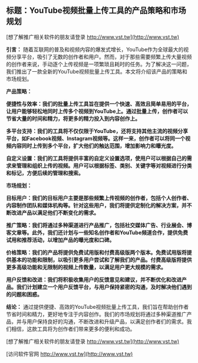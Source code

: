## **标题：YouTube视频批量上传工具的产品策略和市场规划**

[想了解推广相关软件的朋友请登录 http://www.vst.tw](http://www.vst.tw)

**引言：**
随着互联网的普及和视频内容的爆发式增长，YouTube作为全球最大的视频分享平台，吸引了无数的创作者和用户。然而，对于那些需要频繁上传大量视频的创作者来说，手动逐个上传视频是一项繁琐且耗时的任务。为了解决这一问题，我们推出了一款全新的YouTube视频批量上传工具。本文将介绍该产品的策略和市场规划。

**产品策略：**

**便捷性与效率：我们的批量上传工具旨在提供一个快速、高效且简单易用的平台，让用户能够轻松地同时上传多个视频到YouTube上。通过批量上传，创作者可以节省大量的时间和精力，将更多的精力投入到内容创作上。**

**多平台支持：我们的工具将不仅仅限于YouTube，还将支持其他主流的视频分享平台，如Facebook视频、Instagram视频等。这样一来，创作者可以将同一个视频内容同时上传到多个平台，扩大他们的触达范围，增加影响力和曝光度。**

**自定义设置：我们的工具将提供丰富的自定义设置选项，使用户可以根据自己的需求来管理和组织上传的视频。用户可以根据标签、类别、关键字等对视频进行分类和标记，方便后续的管理和搜索。**

**市场规划：**

**目标用户：我们的目标用户主要是那些频繁上传视频的创作者，包括个人创作者、内容制作团队和媒体机构等。针对这些用户，我们将提供定制化的解决方案，并不断改进产品以满足他们不断变化的需求。**

**推广策略：我们将通过多种渠道进行产品推广，包括社交媒体广告、行业展会、博客文章等。此外，我们还计划与一些知名创作者和YouTube频道合作，提供免费试用和推荐活动，以增加产品的曝光度和口碑。**

**价格策略：我们的产品将提供免费试用版和付费高级版两个版本。免费试用版将提供基本的功能和限制，以吸引更多用户尝试和了解我们的产品。付费高级版将提供更多高级功能和无限制的视频上传数量，以满足用户更大规模的需求。**

**用户反馈和改进：我们将积极收集用户的反馈意见和建议，并不断优化和改进产品。我们计划建立一个用户反馈平台，与用户保持紧密的沟通，及时解决他们遇到的问题和困惑。**

**结论：**
通过提供便捷、高效的YouTube视频批量上传工具，我们旨在帮助创作者节省时间和精力，更好地专注于内容创作。我们的市场规划将通过多种渠道推广产品，并与用户保持良好的沟通，不断改进和升级产品，以满足创作者们的需求。我们相信，这款工具将为创作者们带来更多的便利和成功。

[想了解推广相关软件的朋友请登录 http://www.vst.tw](http://www.vst.tw)


[访问软件官网 http://www.vst.tw](http://www.vst.tw)
